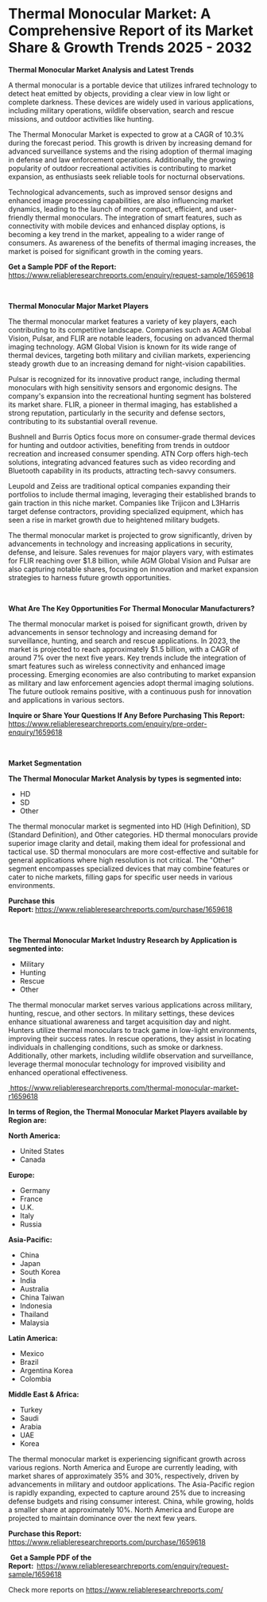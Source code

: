 <p><h1>Thermal Monocular Market: A Comprehensive Report of its Market Share & Growth Trends 2025 - 2032</h1></p><p><strong>Thermal Monocular Market Analysis and Latest Trends</strong></p>
<p><p>A thermal monocular is a portable device that utilizes infrared technology to detect heat emitted by objects, providing a clear view in low light or complete darkness. These devices are widely used in various applications, including military operations, wildlife observation, search and rescue missions, and outdoor activities like hunting.</p><p>The Thermal Monocular Market is expected to grow at a CAGR of 10.3% during the forecast period. This growth is driven by increasing demand for advanced surveillance systems and the rising adoption of thermal imaging in defense and law enforcement operations. Additionally, the growing popularity of outdoor recreational activities is contributing to market expansion, as enthusiasts seek reliable tools for nocturnal observations. </p><p>Technological advancements, such as improved sensor designs and enhanced image processing capabilities, are also influencing market dynamics, leading to the launch of more compact, efficient, and user-friendly thermal monoculars. The integration of smart features, such as connectivity with mobile devices and enhanced display options, is becoming a key trend in the market, appealing to a wider range of consumers. As awareness of the benefits of thermal imaging increases, the market is poised for significant growth in the coming years.</p></p>
<p><strong>Get a Sample PDF of the Report:&nbsp;</strong> <a href="https://www.reliableresearchreports.com/enquiry/request-sample/1659618?utm_campaign=2441&utm_medium=2&utm_source=Github&utm_content=ia&utm_term=28022025&utm_id=thermal-monocular">https://www.reliableresearchreports.com/enquiry/request-sample/1659618</a></p>
<p>&nbsp;</p>
<p><strong>Thermal Monocular Major Market Players</strong></p>
<p><p>The thermal monocular market features a variety of key players, each contributing to its competitive landscape. Companies such as AGM Global Vision, Pulsar, and FLIR are notable leaders, focusing on advanced thermal imaging technology. AGM Global Vision is known for its wide range of thermal devices, targeting both military and civilian markets, experiencing steady growth due to an increasing demand for night-vision capabilities.</p><p>Pulsar is recognized for its innovative product range, including thermal monoculars with high sensitivity sensors and ergonomic designs. The company's expansion into the recreational hunting segment has bolstered its market share. FLIR, a pioneer in thermal imaging, has established a strong reputation, particularly in the security and defense sectors, contributing to its substantial overall revenue.</p><p>Bushnell and Burris Optics focus more on consumer-grade thermal devices for hunting and outdoor activities, benefiting from trends in outdoor recreation and increased consumer spending. ATN Corp offers high-tech solutions, integrating advanced features such as video recording and Bluetooth capability in its products, attracting tech-savvy consumers.</p><p>Leupold and Zeiss are traditional optical companies expanding their portfolios to include thermal imaging, leveraging their established brands to gain traction in this niche market. Companies like Trijicon and L3Harris target defense contractors, providing specialized equipment, which has seen a rise in market growth due to heightened military budgets.</p><p>The thermal monocular market is projected to grow significantly, driven by advancements in technology and increasing applications in security, defense, and leisure. Sales revenues for major players vary, with estimates for FLIR reaching over $1.8 billion, while AGM Global Vision and Pulsar are also capturing notable shares, focusing on innovation and market expansion strategies to harness future growth opportunities.</p></p>
<p>&nbsp;</p>
<p><strong>What Are The Key Opportunities For Thermal Monocular Manufacturers?</strong></p>
<p><p>The thermal monocular market is poised for significant growth, driven by advancements in sensor technology and increasing demand for surveillance, hunting, and search and rescue applications. In 2023, the market is projected to reach approximately $1.5 billion, with a CAGR of around 7% over the next five years. Key trends include the integration of smart features such as wireless connectivity and enhanced image processing. Emerging economies are also contributing to market expansion as military and law enforcement agencies adopt thermal imaging solutions. The future outlook remains positive, with a continuous push for innovation and applications in various sectors.</p></p>
<p><strong>Inquire or Share Your Questions If Any Before Purchasing This Report:</strong> <a href="https://www.reliableresearchreports.com/enquiry/pre-order-enquiry/1659618?utm_campaign=2441&utm_medium=2&utm_source=Github&utm_content=ia&utm_term=28022025&utm_id=thermal-monocular">https://www.reliableresearchreports.com/enquiry/pre-order-enquiry/1659618</a></p>
<p>&nbsp;</p>
<p><strong>Market Segmentation</strong></p>
<p><strong>The Thermal Monocular Market Analysis by types is segmented into:</strong></p>
<p><ul><li>HD</li><li>SD</li><li>Other</li></ul></p>
<p><p>The thermal monocular market is segmented into HD (High Definition), SD (Standard Definition), and Other categories. HD thermal monoculars provide superior image clarity and detail, making them ideal for professional and tactical use. SD thermal monoculars are more cost-effective and suitable for general applications where high resolution is not critical. The "Other" segment encompasses specialized devices that may combine features or cater to niche markets, filling gaps for specific user needs in various environments.</p></p>
<p><strong>Purchase this Report:&nbsp;</strong><a href="https://www.reliableresearchreports.com/purchase/1659618?utm_campaign=2441&utm_medium=2&utm_source=Github&utm_content=ia&utm_term=28022025&utm_id=thermal-monocular">https://www.reliableresearchreports.com/purchase/1659618</a></p>
<p>&nbsp;</p>
<p><strong>The Thermal Monocular Market Industry Research by Application is segmented into:</strong></p>
<p><ul><li>Military</li><li>Hunting</li><li>Rescue</li><li>Other</li></ul></p>
<p><p>The thermal monocular market serves various applications across military, hunting, rescue, and other sectors. In military settings, these devices enhance situational awareness and target acquisition day and night. Hunters utilize thermal monoculars to track game in low-light environments, improving their success rates. In rescue operations, they assist in locating individuals in challenging conditions, such as smoke or darkness. Additionally, other markets, including wildlife observation and surveillance, leverage thermal monocular technology for improved visibility and enhanced operational effectiveness.</p></p>
<p><a href="https://www.reliableresearchreports.com/thermal-monocular-market-r1659618?utm_campaign=2441&utm_medium=2&utm_source=Github&utm_content=ia&utm_term=28022025&utm_id=thermal-monocular">&nbsp;https://www.reliableresearchreports.com/thermal-monocular-market-r1659618</a></p>
<p><strong>In terms of Region, the Thermal Monocular Market Players available by Region are:</strong></p>
<p>
    <p> <strong> North America: </strong>
        <ul>
            <li>United States</li>
            <li>Canada</li>
        </ul>
        </p> 
    <p> <strong> Europe: </strong>
        <ul>
            <li>Germany</li>
            <li>France</li>
            <li>U.K.</li>
            <li>Italy</li>
            <li>Russia</li>
        </ul>
        </p> 
    <p> <strong> Asia-Pacific: </strong>
        <ul>
            <li>China</li>
            <li>Japan</li>
            <li>South Korea</li>
            <li>India</li>
            <li>Australia</li>
            <li>China Taiwan</li>
            <li>Indonesia</li>
            <li>Thailand</li>
            <li>Malaysia</li>
        </ul>
        </p> 
    <p> <strong> Latin America: </strong>
        <ul>
            <li>Mexico</li>
            <li>Brazil</li>
            <li>Argentina Korea</li>
            <li>Colombia</li>
        </ul>
        </p> 
    <p> <strong> Middle East & Africa: </strong>
        <ul>
            <li>Turkey</li>
            <li>Saudi</li>
            <li>Arabia</li>
            <li>UAE</li>
            <li>Korea</li>
        </ul>
    </p>
    </p>
<p><p>The thermal monocular market is experiencing significant growth across various regions. North America and Europe are currently leading, with market shares of approximately 35% and 30%, respectively, driven by advancements in military and outdoor applications. The Asia-Pacific region is rapidly expanding, expected to capture around 25% due to increasing defense budgets and rising consumer interest. China, while growing, holds a smaller share at approximately 10%. North America and Europe are projected to maintain dominance over the next few years.</p></p>
<p><strong>Purchase this Report: </strong><a href="https://www.reliableresearchreports.com/purchase/1659618?utm_campaign=2441&utm_medium=2&utm_source=Github&utm_content=ia&utm_term=28022025&utm_id=thermal-monocular">https://www.reliableresearchreports.com/purchase/1659618</a></p>
<p>&nbsp;<strong>Get a Sample PDF of the Report:&nbsp;&nbsp;</strong><a href="https://www.reliableresearchreports.com/enquiry/request-sample/1659618?utm_campaign=2441&utm_medium=2&utm_source=Github&utm_content=ia&utm_term=28022025&utm_id=thermal-monocular">https://www.reliableresearchreports.com/enquiry/request-sample/1659618</a></p>
<p><strong></strong></p>
<p>Check more reports on <a href="https://www.reliableresearchreports.com/?utm_campaign=2441&utm_medium=2&utm_source=Github&utm_content=ia&utm_term=28022025&utm_id=thermal-monocular">https://www.reliableresearchreports.com/</a></p>